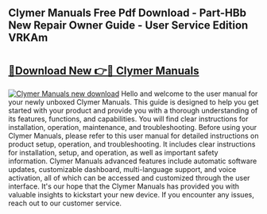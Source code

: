 ## Clymer Manuals Free Pdf Download - Part-HBb New Repair Owner Guide - User Service Edition VRKAm

# <h2><a href="http://bc1504.oget.top/?id=Clymer+Manuals">🔗Download New 👉🔴 Clymer Manuals</a></h2>

[![Clymer Manuals new download](https://i.imgur.com/5g1atiW.png)](http://bc1504.oget.top/?id=Clymer+Manuals)
Hello and welcome to the user manual for your newly unboxed Clymer Manuals. This guide is designed to help you get started with your product and provide you with a thorough understanding of its features, functions, and capabilities. You will find clear instructions for installation, operation, maintenance, and troubleshooting. Before using your Clymer Manuals, please refer to this user manual for detailed instructions on product setup, operation, and troubleshooting. It includes clear instructions for installation, setup, and operation, as well as important safety information. Clymer Manuals advanced features include automatic software updates, customizable dashboard, multi-language support, and voice activation, all of which can be accessed and customized through the user interface. It's our hope that the Clymer Manuals has provided you with valuable insights to kickstart your new device. If you encounter any issues, reach out to our customer service.
